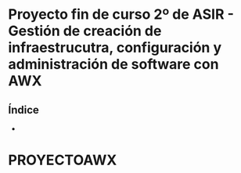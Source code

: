# Proyecto fin de curso 2º de ASIR - Gestión de creación de infraestrucutra, configuración y administración de software con AWX

## Índice

- [](#)

# PROYECTOAWX